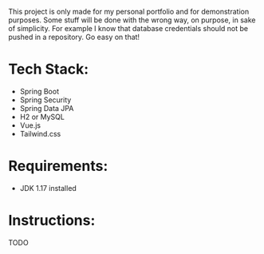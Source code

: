 This project is only made for my personal portfolio and for demonstration purposes. Some stuff will be done
with the wrong way, on purpose, in sake of simplicity. For example I know that database credentials should not be pushed
in a repository. Go easy on that!

# Tech Stack:
* Spring Boot
* Spring Security
* Spring Data JPA
* H2 or MySQL
* Vue.js
* Tailwind.css

# Requirements:
* JDK 1.17 installed

# Instructions:

TODO